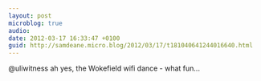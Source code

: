 ```yaml
---
layout: post
microblog: true
audio: 
date: 2012-03-17 16:33:47 +0100
guid: http://samdeane.micro.blog/2012/03/17/t181040641244016640.html
---
```

@uliwitness ah yes, the Wokefield wifi dance - what fun...
